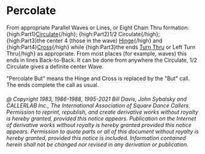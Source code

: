 
# Percolate

From appropriate Parallel Waves or Lines, or Eight Chain
Thru formation:
{high:Part1}[Circulate](../b1/circulate.md){/high};
{high:Part2}1/2 Circulate{/high};
{high:Part3}the center 4 (those in the wave)
[Hinge](../ms/hinge.md){/high}
and {high:Part4}[Cross](../a1/anything_and_cross.md){/high}
while {high:Part3}the ends [Turn Thru](../ms/turn_thru.md) 
or Left Turn Thru{/high} as appropriate. From
most places (for example, waves) this ends in lines Back-to-Back.
It can be done from anywhere the Circulate, 1/2 Circulate gives
a definite center Wave.

"Percolate But" means the Hinge and Cross is replaced by the "But" call.
The ends complete the call as usual.

###### @ Copyright 1983, 1986-1988, 1995-2021 Bill Davis, John Sybalsky and CALLERLAB Inc., The International Association of Square Dance Callers. Permission to reprint, republish, and create derivative works without royalty is hereby granted, provided this notice appears. Publication on the Internet of derivative works without royalty is hereby granted provided this notice appears. Permission to quote parts or all of this document without royalty is hereby granted, provided this notice is included. Information contained herein shall not be changed nor revised in any derivation or publication.
